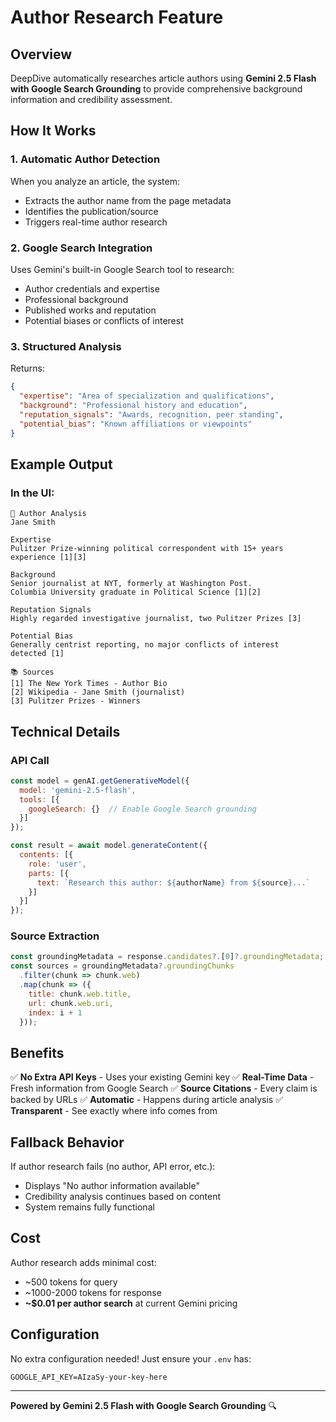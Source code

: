 # Author Research Feature

## Overview

DeepDive automatically researches article authors using **Gemini 2.5 Flash with Google Search Grounding** to provide comprehensive background information and credibility assessment.

## How It Works

### 1. Automatic Author Detection
When you analyze an article, the system:
- Extracts the author name from the page metadata
- Identifies the publication/source
- Triggers real-time author research

### 2. Google Search Integration
Uses Gemini's built-in Google Search tool to research:
- Author credentials and expertise
- Professional background
- Published works and reputation
- Potential biases or conflicts of interest

### 3. Structured Analysis
Returns:
```json
{
  "expertise": "Area of specialization and qualifications",
  "background": "Professional history and education",
  "reputation_signals": "Awards, recognition, peer standing",
  "potential_bias": "Known affiliations or viewpoints"
}
```

## Example Output

### In the UI:
```
👤 Author Analysis
Jane Smith

Expertise
Pulitzer Prize-winning political correspondent with 15+ years
experience [1][3]

Background
Senior journalist at NYT, formerly at Washington Post.
Columbia University graduate in Political Science [1][2]

Reputation Signals
Highly regarded investigative journalist, two Pulitzer Prizes [3]

Potential Bias
Generally centrist reporting, no major conflicts of interest
detected [1]

📚 Sources
[1] The New York Times - Author Bio
[2] Wikipedia - Jane Smith (journalist)
[3] Pulitzer Prizes - Winners
```

## Technical Details

### API Call
```javascript
const model = genAI.getGenerativeModel({
  model: 'gemini-2.5-flash',
  tools: [{
    googleSearch: {}  // Enable Google Search grounding
  }]
});

const result = await model.generateContent({
  contents: [{
    role: 'user',
    parts: [{
      text: `Research this author: ${authorName} from ${source}...`
    }]
  }]
});
```

### Source Extraction
```javascript
const groundingMetadata = response.candidates?.[0]?.groundingMetadata;
const sources = groundingMetadata?.groundingChunks
  .filter(chunk => chunk.web)
  .map(chunk => ({
    title: chunk.web.title,
    url: chunk.web.uri,
    index: i + 1
  }));
```

## Benefits

✅ **No Extra API Keys** - Uses your existing Gemini key
✅ **Real-Time Data** - Fresh information from Google Search
✅ **Source Citations** - Every claim is backed by URLs
✅ **Automatic** - Happens during article analysis
✅ **Transparent** - See exactly where info comes from

## Fallback Behavior

If author research fails (no author, API error, etc.):
- Displays "No author information available"
- Credibility analysis continues based on content
- System remains fully functional

## Cost

Author research adds minimal cost:
- ~500 tokens for query
- ~1000-2000 tokens for response
- **~$0.01 per author search** at current Gemini pricing

## Configuration

No extra configuration needed! Just ensure your `.env` has:

```env
GOOGLE_API_KEY=AIzaSy-your-key-here
```

---

**Powered by Gemini 2.5 Flash with Google Search Grounding** 🔍
